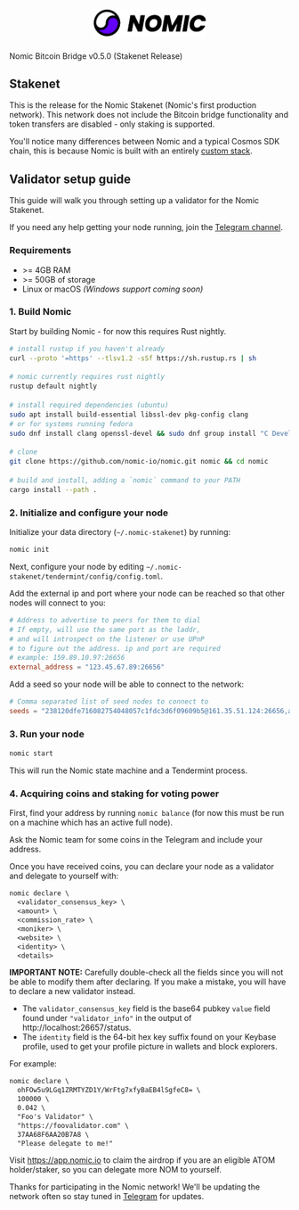 <h1 align="center">
<img src="./logo.svg" width="40%">
</h1>

Nomic Bitcoin Bridge v0.5.0 (Stakenet Release)

## Stakenet

This is the release for the Nomic Stakenet (Nomic's first production network).
This network does not include the Bitcoin bridge functionality and token
transfers are disabled - only staking is supported.

You'll notice many differences between Nomic and a typical Cosmos SDK chain,
this is because Nomic is built with an entirely [custom
stack](https://github.com/nomic-io/orga).

## Validator setup guide

This guide will walk you through setting up a validator for the Nomic Stakenet.

If you need any help getting your node running, join the [Telegram
channel](https://t.me/joinchat/b0iv3MHgH5phYjkx).

### Requirements

- &gt;= 4GB RAM
- &gt;= 50GB of storage
- Linux or macOS _(Windows support coming soon)_

### 1. Build Nomic

Start by building Nomic - for now this requires Rust nightly.

```bash
# install rustup if you haven't already
curl --proto '=https' --tlsv1.2 -sSf https://sh.rustup.rs | sh

# nomic currently requires rust nightly
rustup default nightly

# install required dependencies (ubuntu)
sudo apt install build-essential libssl-dev pkg-config clang
# or for systems running fedora
sudo dnf install clang openssl-devel && sudo dnf group install "C Development Tools and Libraries" 

# clone
git clone https://github.com/nomic-io/nomic.git nomic && cd nomic

# build and install, adding a `nomic` command to your PATH
cargo install --path .
```

### 2. Initialize and configure your node

Initialize your data directory (`~/.nomic-stakenet`) by running:

```bash
nomic init
```

Next, configure your node by editing
`~/.nomic-stakenet/tendermint/config/config.toml`.

Add the external ip and port where your node can be reached so that other
nodes will connect to you:

```toml
# Address to advertise to peers for them to dial
# If empty, will use the same port as the laddr,
# and will introspect on the listener or use UPnP
# to figure out the address. ip and port are required
# example: 159.89.10.97:26656
external_address = "123.45.67.89:26656"
```

Add a seed so your node will be able to connect to the network:

```toml
# Comma separated list of seed nodes to connect to
seeds = "238120dfe716082754048057c1fdc3d6f09609b5@161.35.51.124:26656,a67d7a4d90f84d5c67bfc196aac68441ba9484a6@167.99.119.196:26659"
```

### 3. Run your node

```bash
nomic start
```

This will run the Nomic state machine and a Tendermint process.

### 4. Acquiring coins and staking for voting power

First, find your address by running `nomic balance` (for now this must be run on
a machine which has an active full node).

Ask the Nomic team for some coins in the Telegram and include your address.

Once you have received coins, you can declare your node as a validator and
delegate to yourself with:

```
nomic declare \
  <validator_consensus_key> \
  <amount> \
  <commission_rate> \
  <moniker> \
  <website> \
  <identity> \
  <details>
```

**IMPORTANT NOTE:** Carefully double-check all the fields since you will not be able to modify them after declaring. If you make a mistake, you will have to declare a new validator instead.

- The `validator_consensus_key` field is the base64 pubkey `value` field found
under `"validator_info"` in the output of http://localhost:26657/status.
- The `identity` field is the 64-bit hex key suffix found on your Keybase
  profile, used to get your profile picture in wallets and block explorers.

For example:
```
nomic declare \
  ohFOw5u9LGq1ZRMTYZD1Y/WrFtg7xfyBaEB4lSgfeC8= \
  100000 \
  0.042 \
  "Foo's Validator" \
  "https://foovalidator.com" \
  37AA68F6AA20B7A8 \
  "Please delegate to me!"
```

Visit https://app.nomic.io to claim the airdrop if you are an eligible ATOM holder/staker, so you can delegate more NOM to yourself.

Thanks for participating in the Nomic network! We'll be updating the network
often so stay tuned in [Telegram](https://t.me/joinchat/b0iv3MHgH5phYjkx) for
updates.
